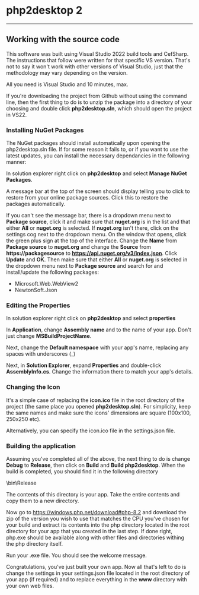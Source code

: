 # php2desktop 2

-----

## Working with the source code

This software was built using Visual Studio 2022 build tools and CefSharp. The instructions that follow were written for that specific VS version. That's not to say it won't work with other versions of Visual Studio, just that the methodology may vary depending on the version.

All you need is Visual Studio and 10 minutes, max.

If you're downloading the project from Github without using the command line, then the first thing to do is to unzip the package into a directory of your choosing and double click **php2desktop.sln**, which should open the project in VS22.

### Installing NuGet Packages

The NuGet packages should install automatically upon opening the php2desktop.sln file. If for some reason it fails to, or if you want to use the latest updates, you can install the necessary dependancies in the following manner:

In solution explorer right click on **php2desktop** and select **Manage NuGet Packages**. 

A message bar at the top of the screen should display telling you to click to restore from your online package sources. Click this to restore the packages automatically.

If you can't see the message bar, there is a dropdown menu next to **Package source**, click it and make sure that **nuget.org** is in the list and that either **All** or **nuget.org** is selected. If **nuget.org** isn't there, click on the settings cog next to the dropdown menu. On the window that opens, click the green plus sign at the top of the interface. Change the **Name** from **Package source** to **nuget.org** and change the **Source** from **https://packagesource** to **https://api.nuget.org/v3/index.json**. Click **Update** and **OK**. Then make sure that either **All** or **nuget.org** is selected in the dropdown menu next to **Package source** and search for and install/update the following packages:

- Microsoft.Web.WebView2
- NewtonSoft.Json

### Editing the Properties

In solution explorer right click on **php2desktop** and select **properties**

In **Application**, change **Assembly name** and to the name of your app. Don't just change **MSBuildProjectName**.

Next, change the **Default namespace** with your app's name, replacing any spaces with underscores (_)

Next, in **Solution Explorer**, expand **Properties** and double-click **AssemblyInfo.cs**. Change the information there to match your app's details.

### Changing the Icon
It's a simple case of replacing the **icon.ico** file in the root directory of the project (the same place you opened **php2desktop.sln**). For simplicity, keep the same names and make sure the icons' dimensions are square (100x100, 250x250 etc).

Alternatively, you can specify the icon.ico file in the settings.json file.

### Building the application

Assuming you've completed all of the above, the next thing to do is change **Debug** to **Release**, then click on **Build** and **Build php2desktop**. When the build is completed, you should find it in the following directory

\bin\Release

The contents of this directory is your app. Take the entire contents and copy them to a new directory.

Now go to https://windows.php.net/download#php-8.2 and download the zip of the version you wish to use that matches the CPU you've chosen for your build and extract its contents into the php directory located in the root directory for your app that you created in the last step. If done right, php.exe should be available along with other files and directories withing the php directory itself.

Run your .exe file. You should see the welcome message.

Congratulations, you've just built your own app. Now all that's left to do is change the settings in your settings.json file located in the root directory of your app (if required) and to replace everything in the **www** directory with your own web files.
